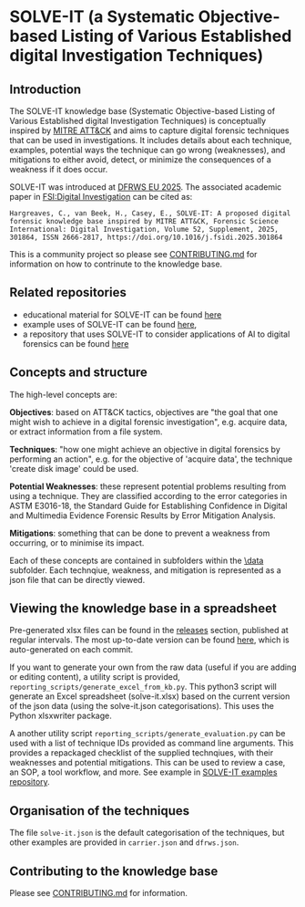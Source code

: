 # SOLVE-IT (a Systematic Objective-based Listing of Various Established digital Investigation Techniques)

## Introduction
The SOLVE-IT knowledge base (Systematic Objective-based Listing of Various Established digital Investigation Techniques) is conceptually inspired by [MITRE ATT&CK](https://attack.mitre.org/matrices/enterprise/) and aims to capture digital forensic techniques that can be used in investigations. It includes details about each technique, examples, potential ways the technique can go wrong (weaknesses), and mitigations to either avoid, detect, or minimize the consequences of a weakness if it does occur.

SOLVE-IT was introduced at [DFRWS EU 2025](https://dfrws.org/presentation/solve-it-a-proposed-digital-forensic-knowledge-base-inspired-by-mitre-attck/). The associated academic paper in [FSI:Digital Investigation](https://www.sciencedirect.com/science/article/pii/S2666281725000034) can be cited as:

```Hargreaves, C., van Beek, H., Casey, E., SOLVE-IT: A proposed digital forensic knowledge base inspired by MITRE ATT&CK, Forensic Science International: Digital Investigation, Volume 52, Supplement, 2025, 301864, ISSN 2666-2817, https://doi.org/10.1016/j.fsidi.2025.301864```

This is a community project so please see [CONTRIBUTING.md](CONTRIBUTING.md) for information on how to contrinute to the knowledge base.

## Related repositories

- educational material for SOLVE-IT can be found [here](https://github.com/SOLVE-IT-DF/solve-it-education) 
- example uses of SOLVE-IT can be found [here](https://github.com/SOLVE-IT-DF/solve-it-examples), 
- a repository that uses SOLVE-IT to consider applications of AI to digital forensics can be found [here](https://github.com/SOLVE-IT-DF/solve-it-applications-ai-review)


## Concepts and structure
The high-level concepts are:

**Objectives**: based on ATT&CK tactics, objectives are "the goal that one might wish to achieve in a digital forensic investigation", e.g. acquire data, or extract information from a file system.

**Techniques**: "how one might achieve an objective in digital forensics by performing an action", e.g. for the objective of 'acquire data', the technique 'create disk image' could be used.

**Potential Weaknesses**: these represent potential problems resulting from using a technique. They are classified according to the error categories in ASTM E3016-18, the Standard Guide for Establishing Confidence in Digital and Multimedia Evidence Forensic Results by Error Mitigation Analysis.

**Mitigations**: something that can be done to prevent a weakness from occurring, or to minimise its impact.


Each of these concepts are contained in subfolders within the [\data](https://github.com/SOLVE-IT-DF/solve-it/tree/main/data) subfolder. Each technqiue, weakness, and mitigation is represented as a json file that can be directly viewed.

## Viewing the knowledge base in a spreadsheet

Pre-generated xlsx files can be found in the [releases](https://github.com/SOLVE-IT-DF/solve-it/releases) section, published at regular intervals. The most up-to-date version can be found [here](https://github.com/SOLVE-IT-DF/solve-it/blob/main/.repo_info/solve-it-latest.xlsx), which is auto-generated on each commit.


If you want to generate your own from the raw data (useful if you are adding or editing content), a utility script is provided, `reporting_scripts/generate_excel_from_kb.py`. This python3 script will generate an Excel spreadsheet (solve-it.xlsx) based on the current version of the json data (using the solve-it.json categorisations). This uses the Python xlsxwriter package. 


A another utility script `reporting_scripts/generate_evaluation.py` can be used with a list of technique IDs provided as command line arguments. This provides a repackaged checklist of the supplied technqiues, with their weaknesses and potential mitigations. This can be used to review a case, an SOP, a tool workflow, and more. See example in [SOLVE-IT examples repository](https://github.com/SOLVE-IT-DF/solve-it-examples/tree/main/forensic_workflow_example_forensic_imaging).

## Organisation of the techniques
The file `solve-it.json` is the default categorisation of the techniques, but other examples are provided in `carrier.json` and `dfrws.json`.


## Contributing to the knowledge base

Please see [CONTRIBUTING.md](CONTRIBUTING.md) for information.

